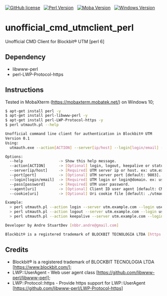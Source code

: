 [![GitHub license](https://img.shields.io/github/license/andre-stuart/unofficial_cmd_utmclient_perl)](https://github.com/andre-stuart/unofficial_cmd_utmclient_perl/blob/master/LICENSE) &nbsp; 
[![Perl Version](https://img.shields.io/badge/Perl-v5.26.3-blue)](https://www.perl.org/) &nbsp;
[![Moba Version](https://img.shields.io/badge/MobaXterm-v20.2-blue)](https://mobaxterm.mobatek.net/) &nbsp;
[![Windows Version](https://img.shields.io/badge/Windows-10-blue)](https://www.microsoft.com/pt-br/software-download/windows10)

# unofficial_cmd_utmclient_perl
Unofficial CMD Client for Blockbit® UTM [perl 6]

## Dependency
- libwww-perl
- perl-LWP-Protocol-https

## Instructions
Tested in MobaXterm (https://mobaxterm.mobatek.net/) on Windows 10;

```bash
$ apt-get install perl -y
$ apt-get install perl-libwww-perl -y
$ apt-get install perl-LWP-Protocol-https -y
$ perl utmauth.pl --help

Unofficial command line client for authentication in Blockbit® UTM
Version 0.1
Using:
  utmauth.exe --action[ACTION] --server[ip/host] --login[login/email] --pass[password]

Options:
  --help                -> Show this help message.
  --action[ACTION]      -> [Optional] login, logout, keepalive or status [default: login]. ex: login
  --server[ip/host]     -> [Required] UTM server ip or host. ex: utm.exmaple.com
  --port[port]          -> [Optional] UTM server port [default: 9803]. ex: 9803
  --login[login/email]  -> [Required] UTM login or login@domain. ex: user@exmaple.com
  --pass[password]      -> [Required] UTM user password.
  --agent[uri]          -> [Optional] Client ID user agent [default: CMDClient/[version]].
  --cookie[uri]         -> [Optional] Uri cookie file [default: ./utmauth.cookie]. ex: c:\utmauth.cookie

Example:
  > perl utmauth.pl --action login --server utm.example.com --login user@domain.com --pass "*******"
  > perl utmauth.pl --action logout --server utm.example.com --login user@domain.com
  > perl utmauth.pl --action keepalive --server utm.example.com --login user@domain.com

Developer by Andre StuartDev [nbbr.andre@gmail.com]

Blockbit® is a registered trademark of BLOCKBIT TECNOLOGIA LTDA [https://www.blockbit.com/about/]
```

## Credits

- Blockbit® is a registered trademark of BLOCKBIT TECNOLOGIA LTDA [https://www.blockbit.com/];
- LWP::UserAgent - Web user agent class [https://github.com/libwww-perl/libwww-perl];
- LWP::Protocol::https - Provide https support for LWP::UserAgent [https://github.com/libwww-perl/LWP-Protocol-https]
